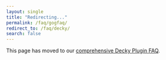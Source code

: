 ```yaml
---
layout: single
title: "Redirecting..."
permalink: /faq/gogfaq/
redirect_to: /faq/decky/
search: false
---
```


This page has moved to our [comprehensive Decky Plugin FAQ](/faq/decky/).